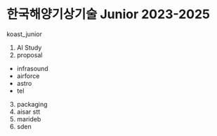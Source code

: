 # 한국해양기상기술 Junior 2023-2025
koast_junior

1. AI Study
2. proposal
  - infrasound
  - airforce
  - astro
  - tel
3. packaging
4. aisar stt
5. marideb
6. sden
